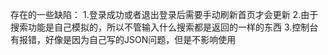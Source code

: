 存在的一些缺陷：
1.登录成功或者退出登录后需要手动刷新首页才会更新
2.由于搜索功能是自己模拟的，所以不管输入什么搜索都是返回的一样的东西
3.控制台有报错，好像是因为自己写的JSON问题，但是不影响使用